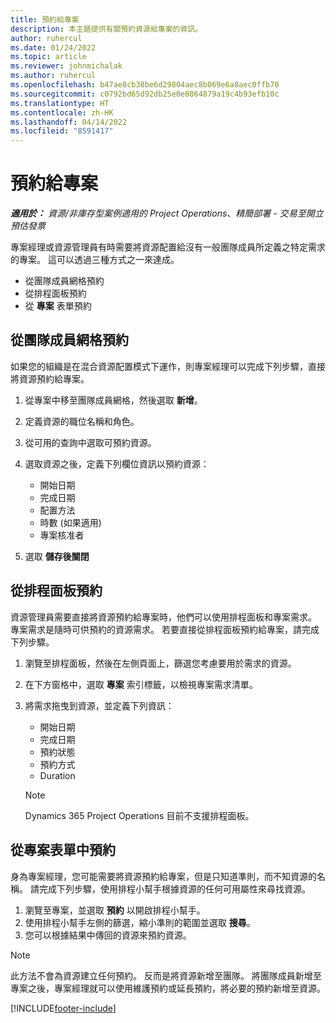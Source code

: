 ```yaml
---
title: 預約給專案
description: 本主題提供有關預約資源給專案的資訊。
author: ruhercul
ms.date: 01/24/2022
ms.topic: article
ms.reviewer: johnmichalak
ms.author: ruhercul
ms.openlocfilehash: b47ae8cb38be6d29804aec8b069e6a8aec0ffb70
ms.sourcegitcommit: c0792bd65d92db25e0e8864879a19c4b93efb10c
ms.translationtype: HT
ms.contentlocale: zh-HK
ms.lasthandoff: 04/14/2022
ms.locfileid: "8591417"
---
```

# <a name="book-to-a-project"></a>預約給專案

_**適用於：** 資源/非庫存型案例適用的 Project Operations、精簡部署 - 交易至開立預估發票_

專案經理或資源管理員有時需要將資源配置給沒有一般團隊成員所定義之特定需求的專案。 這可以透過三種方式之一來達成。

- 從團隊成員網格預約
- 從排程面板預約
- 從 **專案** 表單預約

## <a name="book-from-the-team-member-grid"></a>從團隊成員網格預約

如果您的組織是在混合資源配置模式下運作，則專案經理可以完成下列步驟，直接將資源預約給專案。

1. 從專案中移至團隊成員網格，然後選取 **新增**。
2. 定義資源的職位名稱和角色。
3. 從可用的查詢中選取可預約資源。
4. 選取資源之後，定義下列欄位資訊以預約資源：

    - 開始日期
    - 完成日期
    - 配置方法
    - 時數 (如果適用)
    - 專案核准者

6. 選取 **儲存後關閉**

## <a name="book-from-the-schedule-board"></a>從排程面板預約

資源管理員需要直接將資源預約給專案時，他們可以使用排程面板和專案需求。 專案需求是隨時可供預約的資源需求。 若要直接從排程面板預約給專案，請完成下列步驟。

1. 瀏覽至排程面板，然後在左側頁面上，篩選您考慮要用於需求的資源。
2. 在下方窗格中，選取 **專案** 索引標籤，以檢視專案需求清單。
3. 將需求拖曳到資源，並定義下列資訊：

    - 開始日期
    - 完成日期
    - 預約狀態
    - 預約方式
    - Duration
   
   > [!NOTE]
   > Dynamics 365 Project Operations 目前不支援排程面板。   

## <a name="book-from-the-project-form"></a>從專案表單中預約

身為專案經理，您可能需要將資源預約給專案，但是只知道準則，而不知資源的名稱。 請完成下列步驟，使用排程小幫手根據資源的任何可用屬性來尋找資源。 

1. 瀏覽至專案，並選取 **預約** 以開啟排程小幫手。
2. 使用排程小幫手左側的篩選，縮小準則的範圍並選取 **搜尋**。
3. 您可以根據結果中傳回的資源來預約資源。

> [!NOTE]
> 此方法不會為資源建立任何預約。 反而是將資源新增至團隊。 將團隊成員新增至專案之後，專案經理就可以使用維護預約或延長預約，將必要的預約新增至資源。


[!INCLUDE[footer-include](../includes/footer-banner.md)]

